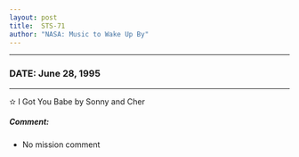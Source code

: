 ```yaml
---
layout: post
title:  STS-71
author: "NASA: Music to Wake Up By"
---
```


----
### DATE: June 28, 1995
----
✫ I Got You Babe by Sonny and Cher

##### Comment:
* No mission comment
